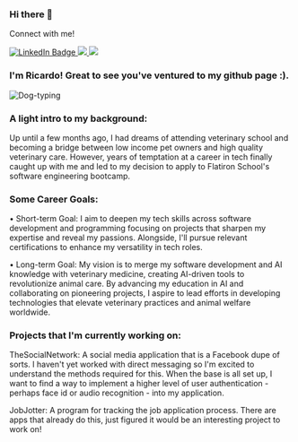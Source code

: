 ### Hi there 👋

Connect with me!
<div id="badges">
  <a href="www.linkedin.com/in/ricardo-merlin">
    <img src="https://img.shields.io/badge/LinkedIn-blue?style=for-the-badge&logo=linkedin&logoColor=white" alt="LinkedIn Badge"/>
  </a>
  <a href="https://medium.com/@rcrdmerlin">
    <img src="https://img.shields.io/badge/Medium-12100E?style=for-the-badge&logo=medium&logoColor=white"/>
  </a>
  <a href="mailto:rcrdmerlin@gmail.com">
    <img src="https://img.shields.io/badge/Gmail-white?style=for-the-badge&logo=gmail&logoColor=red" alr="Gmail Badge"/>
  </a>
</div>

### I'm Ricardo! Great to see you've ventured to my github page :).

<img src="https://media.tenor.com/3AQDvhSiPpMAAAAM/dog-hacker.gif" alt="Dog-typing"/>

### A light intro to my background:

Up until a few months ago, I had dreams of attending veterinary school and becoming a bridge between low income pet owners and high quality veterinary care. However, years of temptation at a career in tech finally caught up with me and led to my decision to apply to Flatiron School's software engineering bootcamp. 

### Some Career Goals:

• Short-term Goal: I aim to deepen my tech skills across software development and programming focusing on projects that sharpen my expertise and reveal my passions. Alongside, I'll pursue relevant certifications to enhance my versatility in tech roles.

• Long-term Goal: My vision is to merge my software development and AI knowledge with veterinary medicine, creating AI-driven tools to revolutionize animal care. By advancing my education in AI and collaborating on pioneering projects, I aspire to lead efforts in developing technologies that elevate veterinary practices and animal welfare worldwide.

### Projects that I'm currently working on:

TheSocialNetwork: A social media application that is a Facebook dupe of sorts. I haven't yet worked with direct messaging so I'm excited to understand the methods required for this. When the base is all set up, I want to find a way to implement a higher level of user authentication - perhaps face id or audio recognition - into my application.

JobJotter: A program for tracking the job application process. There are apps that already do this, just figured it would be an interesting project to work on!
<!--

Here are some ideas to get you started:

- 🌱 I’m currently learning ...
- 👯 I’m looking to collaborate on ...
- 🤔 I’m looking for help with ...
- 💬 Ask me about ...
- 📫 How to reach me: ...
- 😄 Pronouns: ...
- ⚡ Fun fact: ...
-->
